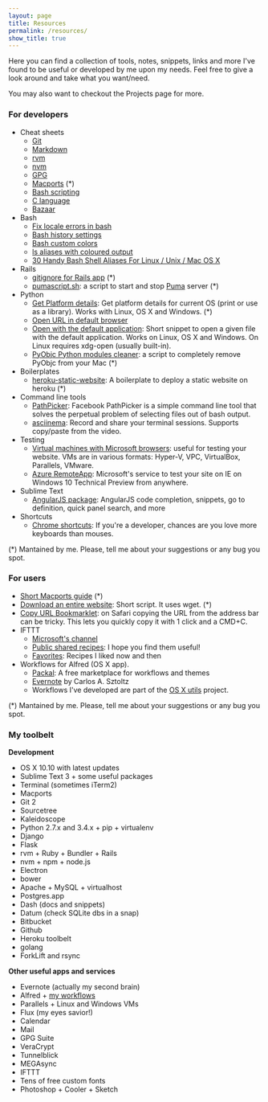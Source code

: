 ```yaml
---
layout: page
title: Resources
permalink: /resources/
show_title: true
---
```


Here you can find a collection of tools, notes, snippets, links and more I've found to be useful or developed by me upon my needs. Feel free to give a look around and take what you want/need.

You may also want to checkout the Projects page for more.

### For developers

- Cheat sheets
    - [Git](https://training.github.com/kit/downloads/github-git-cheat-sheet.pdf)
    - [Markdown](http://assemble.io/docs/Cheatsheet-Markdown.html)
    - [rvm](http://cheat.errtheblog.com/s/rvm)
    - [nvm](https://github.com/creationix/nvm#usage)
    - [GPG](http://stuff.imeos.org/persistent/gpg-cheatsheet.pdf)
    - [Macports](https://www.evernote.com/l/AEN9AooVEstBeJug_-cdfwbO_sJbxR9HfJA) (*)
    - [Bash scripting](http://steve-parker.org/sh/cheatsheet.pdf)
    - [C language](http://www.digilife.be/quickreferences/qrc/c%20reference%20card%20(ansi)%202.2.pdf)
    - [Bazaar](http://doc.bazaar.canonical.com/beta/en/_static/en/bzr-en-quick-reference.pdf)
- Bash
    - [Fix locale errors in bash](https://gist.github.com/pirafrank/d792768becac1406dd57)
    - [Bash history settings](https://gist.github.com/pirafrank/e2535d3891a79b7ad6e6)
    - [Bash custom colors](https://gist.github.com/pirafrank/363fd25544fcc135057d)
    - [ls aliases with coloured output](https://gist.github.com/pirafrank/53b7037513626f92577c)
    - [30 Handy Bash Shell Aliases For Linux / Unix / Mac OS X](http://www.cyberciti.biz/tips/bash-aliases-mac-centos-linux-unix.html)
- Rails
    - [gitignore for Rails app](https://gist.github.com/pirafrank/7c7303c039e2fa8df529) (*)
    - [pumascript.sh](https://gist.github.com/pirafrank/ea64dfbaceca755c3891): a script to start and stop [Puma](http://puma.io) server (*)
- Python
    - [Get Platform details](https://gist.github.com/pirafrank/a6421e09c2b8b17426da): Get platform details for current OS (print or use as a library). Works with Linux, OS X and Windows. (*)
    - [Open URL in default browser](https://gist.github.com/pirafrank/cd62f7def8f56ff986af)
    - [Open with the default application](https://gist.github.com/pirafrank/159aa709cc86799b66f2): Short snippet to open a given file with the default application. Works on Linux, OS X and Windows. On Linux requires xdg-open (usually built-in).
    - [PyObjc Python modules cleaner](https://gist.github.com/pirafrank/ffa76def386a989ad2b8): a script to completely remove PyObjc from your Mac (*)
- Boilerplates
    - [heroku-static-website](https://github.com/pirafrank/heroku-static-website): A boilerplate to deploy a static website on heroku (*)
- Command line tools
    - [PathPicker](https://github.com/facebook/PathPicker): Facebook PathPicker is a simple command line tool that solves the perpetual problem of selecting files out of bash output.
    - [asciinema](http://asciinema.org): Record and share your terminal sessions. Supports copy/paste from the video.
- Testing
    - [Virtual machines with Microsoft browsers](http://dev.modern.ie/tools/vms/windows/): useful for testing your website. VMs are in various formats: Hyper-V, VPC, VirtualBox, Parallels, VMware.
    - [Azure RemoteApp](https://remote.modern.ie): Microsoft's service to test your site on IE on Windows 10 Technical Preview from anywhere.
- Sublime Text
    - [AngularJS package](https://github.com/angular-ui/AngularJS-sublime-package): AngularJS code completion, snippets, go to definition, quick panel search, and more
- Shortcuts
    - [Chrome shortcuts](https://support.google.com/chrome/answer/157179?hl=en): If you're a developer, chances are you love more keyboards than mouses.

(*) Mantained by me. Please, tell me about your suggestions or any bug you spot.

### For users

- [Short Macports guide](https://www.evernote.com/l/AENoTAGBFR5Es5YT7y-wdlkXitg40gvEQD8) (*)
- [Download an entire website](https://gist.github.com/pirafrank/181360a3754abe79a5c8): Short script. It uses wget. (*)
- [Copy URL Bookmarklet](https://gist.github.com/pirafrank/5a4f6f56f3cf931ddf6b): on Safari copying the URL from the address bar can be tricky. This lets you quickly copy it with 1 click and a CMD+C.
- IFTTT
    - [Microsoft's channel](https://ifttt.com/p/microsoft/shared)
    - [Public shared recipes](https://ifttt.com/myrecipes/shared): I hope you find them useful!
    - [Favorites](https://ifttt.com/p/pirafrank/favorites): Recipes I liked now and then
- Workflows for Alfred (OS X app).
    - [Packal](http://www.packal.org): A free marketplace for workflows and themes
    - [Evernote](http://www.alfredforum.com/topic/840-evernote-791-search-create-append-text-preview-reminders-and-more-all-within-alfred) by Carlos A. Sztoltz
    - Workflows I've developed are part of the [OS X utils](https://github.com/pirafrank/OSX_utils) project.

(*) Mantained by me. Please, tell me about your suggestions or any bug you spot.

### My toolbelt

**Development**

- OS X 10.10 with latest updates
- Sublime Text 3 + some useful packages
- Terminal (sometimes iTerm2)
- Macports
- Git 2
- Sourcetree
- Kaleidoscope
- Python 2.7.x and 3.4.x + pip + virtualenv
- Django
- Flask
- rvm + Ruby + Bundler + Rails
- nvm + npm + node.js
- Electron
- bower
- Apache + MySQL + virtualhost
- Postgres.app
- Dash (docs and snippets)
- Datum (check SQLite dbs in a snap)
- Bitbucket
- Github
- Heroku toolbelt
- golang
- ForkLift and rsync

**Other useful apps and services**

- Evernote (actually my second brain)
- Alfred + [my workflows](https://github.com/pirafrank/OSX_utils)
- Parallels + Linux and Windows VMs
- Flux (my eyes savior!)
- Calendar
- Mail
- GPG Suite
- VeraCrypt
- Tunnelblick
- MEGAsync
- IFTTT
- Tens of free custom fonts
- Photoshop + Cooler + Sketch

